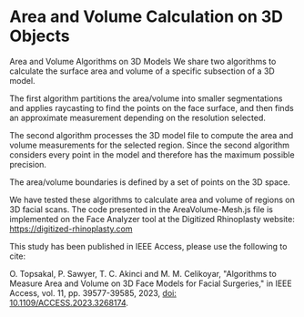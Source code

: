 # Area and Volume Calculation on 3D Objects

Area and Volume Algorithms on 3D Models
We share two algorithms to calculate the surface area and volume of a specific subsection of a 3D model. 

The first algorithm partitions the area/volume into smaller segmentations and applies raycasting to find the points on the face surface, and then finds an approximate measurement depending on the resolution selected. 

The second algorithm processes the 3D model file to compute the area and volume measurements for the selected region. Since the second algorithm considers every point in the model and therefore has the maximum possible precision.

The area/volume boundaries is defined by a set of points on the 3D space.

We have tested these algorithms to calculate area and volume of regions on 3D facial scans. The code presented in the AreaVolume-Mesh.js file is implemented on the Face Analyzer tool at the Digitized Rhinoplasty website: https://digitized-rhinoplasty.com


This study has been published in IEEE Access, please use the following to cite:

O. Topsakal, P. Sawyer, T. C. Akinci and M. M. Celikoyar, "Algorithms to Measure Area and Volume on 3D Face Models for Facial Surgeries," in IEEE Access, vol. 11, pp. 39577-39585, 2023, [doi: 10.1109/ACCESS.2023.3268174](https://ieeexplore.ieee.org/document/10103868).

